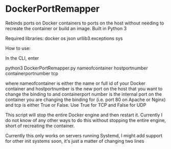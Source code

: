 # DockerPortRemapper

Rebinds ports on Docker containers to ports on the host without needing to recreate the container or build an image. Built in Python 3

Required libraries:
docker
os
json
urllib3.exceptions
sys

How to use:

In the CLI, enter

python3 DockerPortRemapper.py nameofcontainer hostportnumber containerportnumber tcp

where nameofcontainer is either the name or full id of your Docker container
and hostportnumber is the new port on the host that you want to change the binding to
and containerport number is the internal port on the container you are changing the binding for (i.e. port 80 on Apache or Nginx)
and tcp is either True or False. Use True for TCP and False for UDP

This script will stop the entire Docker engine and then restart it. Currently I do not know of any other ways to do this without stopping the entire engine, short of recreating the container.

Currently this only works on servers running Systemd, I might add support for other init systems soon, it's just a matter of changing two lines
